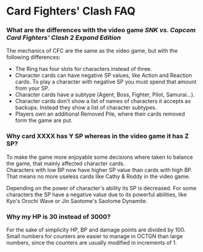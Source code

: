 # Card Fighters' Clash FAQ

### What are the differences with the video game *SNK vs. Capcom Card Fighters' Clash 2 Expand Edition*
The mechanics of CFC are the same as the video game, but with the following differences:

+ The Ring has four slots for characters instead of three.
+ Character cards can have negative SP values, like Action and Reaction cards. To play a character
with negative SP you must spend that amount from your SP.
+ Character cards have a subtype (Agent, Boss, Fighter, Pilot, Samurai...).
+ Character cards don't show a list of names of characters it accepts as backups. Instead they show
a list of character subtypes.
+ Players own an additional Removed Pile, where their cards removed form the game are put.

### Why card XXXX has Y SP whereas in the video game it has Z SP?
To make the game more enjoyable some decisions where taken to balance the game, that mainly affected character cards.  
Characters with low BP now have higher SP value than cards with high BP. That means no more useless cards like Cathy & Roddy in the video game.

Depending on the power of character's ability its SP is decreased. For some characters the SP have a negative value due to its powerful abilities, like Kyo's Orochi Wave or Jin Saotome's Saotome Dynamite.

### Why my HP is 30 instead of 3000?
For the sake of simplicity HP, BP and damage points are divided by 100. Small numbers for counters are easier to manage in OCTGN than large numbers, since the counters are usually modified in increments of 1.